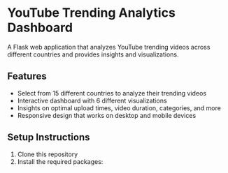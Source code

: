 # YouTube Trending Analytics Dashboard

A Flask web application that analyzes YouTube trending videos across different countries and provides insights and visualizations.

## Features

- Select from 15 different countries to analyze their trending videos
- Interactive dashboard with 6 different visualizations
- Insights on optimal upload times, video duration, categories, and more
- Responsive design that works on desktop and mobile devices

## Setup Instructions

1. Clone this repository
2. Install the required packages:

